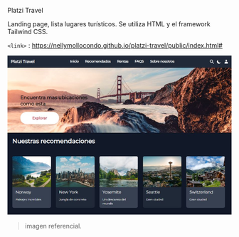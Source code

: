 Platzi Travel

Landing page, lista lugares turísticos. Se utiliza HTML y el framework Tailwind CSS.

`<link>` : <https://nellymollocondo.github.io/platzi-travel/public/index.html#>

![](https://github.com/NellyMollocondo/portfolio/blob/8e789d7ca81e61d810ee49c9357c6b3b37372472/imagenes/portfolio/platzi-travel.jpg)

> imagen referencial.
